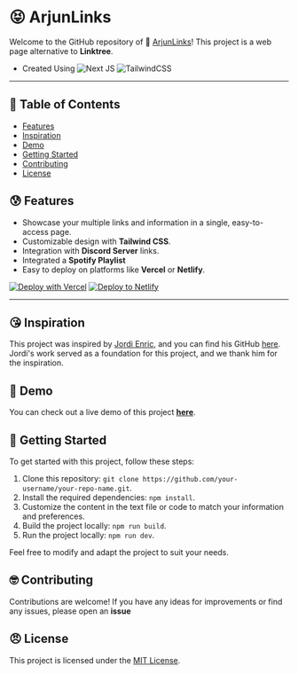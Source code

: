 # 😝 ArjunLinks

Welcome to the GitHub repository of 🤪 [ArjunLinks](https://arjunlinks.vercel.app)! This project is a web page alternative to **Linktree**.


-   Created Using
![Next JS](https://img.shields.io/badge/Next-black?style=for-the-badge&logo=next.js&logoColor=white)
![TailwindCSS](https://img.shields.io/badge/tailwindcss-%2338B2AC.svg?style=for-the-badge&logo=tailwind-css&logoColor=white)

---------------------------------------

## 📖 Table of Contents

- [Features](#features)
- [Inspiration](#inspiration)
- [Demo](#demo)
- [Getting Started](#getting-started)
- [Contributing](#contributing)
- [License](#license)

## 😰 Features

- Showcase your multiple links and information in a single, easy-to-access page.
- Customizable design with **Tailwind CSS**.
- Integration with **Discord Server** links.
- Integrated a **Spotify Playlist**
- Easy to deploy on platforms like **Vercel** or **Netlify**.

[![Deploy with Vercel](https://vercel.com/button)](https://vercel.com/new/clone?repository-url=https%3A%2F%2Fgithub.com%2Fnermalcat69%2FArjunLinks%2Ftree%2Fmain)
[![Deploy to Netlify](https://www.netlify.com/img/deploy/button.svg)](https://app.netlify.com/start/deploy?repository=https://github.com/nermalcat69/ArjunLinks)

------------------------------------------

## 😘 Inspiration

This project was inspired by [Jordi Enric](http://jordienric.com/), and you can find his GitHub [here](https://github.com/jordienr). Jordi's work served as a foundation for this project, and we thank him for the inspiration.

## 🥴 Demo

You can check out a live demo of this project **[here](https://arjunlinks.vercel.app)**.

## 🙁 Getting Started

To get started with this project, follow these steps:

1. Clone this repository: `git clone https://github.com/your-username/your-repo-name.git`.
2. Install the required dependencies: `npm install`.
3. Customize the content in the text file or code to match your information and preferences.
4. Build the project locally: `npm run build`.
5. Run the project locally: `npm run dev`.

Feel free to modify and adapt the project to suit your needs.

## 🤓 Contributing

Contributions are welcome! If you have any ideas for improvements or find any issues, please open an **issue**

## 😠 License

This project is licensed under the [MIT License](LICENSE).
